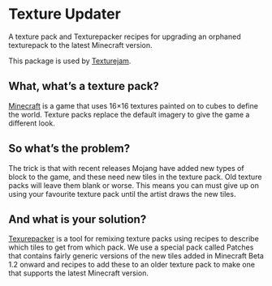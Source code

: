 Texture Updater
===============

A texture pack and Texturepacker recipes for upgrading an orphaned
texturepack to the latest Minecraft version.

This package is used by [Texturejam][3].

What, what’s a texture pack?
----------------------------

[Minecraft][1] is a game that uses 16×16 textures painted on to cubes to
define the world. Texture packs replace the default imagery to give the
game a different look.

So what’s the problem?
----------------------

The trick is that with recent releases Mojang have added new types of
block to the game, and these need new tiles in the texture pack. Old
texture packs will leave them blank or worse. This means you can must
give up on using your favourite texture pack until the artist draws the
new tiles.

And what is your solution?
--------------------------

[Texurepacker][2] is a tool for remixing texture packs using recipes to
describe which tiles to get from which pack. We use a special pack
called Patches that contains fairly generic versions of the new tiles
added in Minecraft Beta 1.2 onward and recipes to add these to an older
texture pack to make one that supports the latest Minecraft version.


  [1]: http://minecraft.net/
  [2]: http://pdc.github.com/texturepacker/
  [3]: http://texturejam.org.uk/